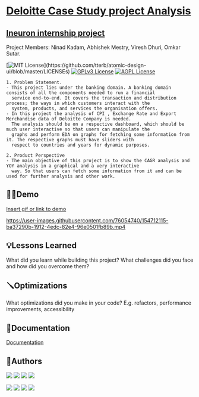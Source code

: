 
# <ins>Deloitte Case Study project Analysis 
## <ins>Ineuron internship project
Project Members: Ninad Kadam, Abhishek Mestry, Viresh Dhuri, Omkar Sutar. 



[![MIT License](https://img.shields.io/apm/l/atomic-design-ui.svg?)](https://github.com/tterb/atomic-design-ui/blob/master/LICENSEs)
[![GPLv3 License](https://img.shields.io/badge/License-GPL%20v3-yellow.svg)](https://opensource.org/licenses/)
[![AGPL License](https://img.shields.io/badge/license-AGPL-blue.svg)](http://www.gnu.org/licenses/agpl-3.0)

```
1. Problem Statement.
- This project lies under the banking domain. A banking domain consists of all the components needed to run a financial 
  service end-to-end. It covers the transaction and distribution process; the ways in which customers interact with the 
  system, products, and services the organisation offers.
- In this project the analysis of CPI , Exchange Rate and Export Merchandise data of Deloitte Company is needed. 
  The analysis should be on a respective dashboard, which should be much user interactive so that users can manipulate the 
  graphs and perform EDA on graphs for fetching some information from it. The respective graphs must have sliders with 
  respect to countries and years for dynamic purposes. 

2. Product Perspective
- The main objective of this project is to show the CAGR analysis and YOY analysis in a graphical and a very interactive 
  way. So that users can fetch some information from it and can be used for further analysis and other work. 
```

## 👨‍🏫Demo

<ins>Insert gif or link to demo

https://user-images.githubusercontent.com/76054740/154712115-ba37290b-1912-4edc-82e4-96e0501fb89b.mp4




## 💡Lessons Learned

What did you learn while building this project? What challenges did you face and how did you overcome them?


## 🪛Optimizations

What optimizations did you make in your code? E.g. refactors, performance improvements, accessibility


## 💼Documentation

[Documentation](https://linktodocumentation)


## 👥Authors

  [![](https://img.shields.io/badge/Ninad_Kadam-0A66C2?style=for-the-badge&logo=linkedin&logoColor=white)](https://www.linkedin.com/in/ninad-kadam-4439081b0/)
  [![](https://img.shields.io/badge/Abhishek_Mestry-0A66C2?style=for-the-badge&logo=linkedin&logoColor=white)](https://www.linkedin.com/in/abhishek-mestry-833843175/)
  [![](https://img.shields.io/badge/Viresh_Dhuri-0A66C2?style=for-the-badge&logo=linkedin&logoColor=white)](https://www.linkedin.com/in/viresh-dhuri-96b50a216/)
  [![](https://img.shields.io/badge/Omkar_Sutar-0A66C2?style=for-the-badge&logo=linkedin&logoColor=white)](https://www.linkedin.com/in/omkar-sutar-739982199/)

  [![](https://img.shields.io/badge/Ninad_kadam-000?style=for-the-badge&logo=github&logoColor=white)](https://github.com/ninad555)
  [![](https://img.shields.io/badge/Abhishek_Mestry-000?style=for-the-badge&logo=github&logoColor=white)](https://github.com/AbhishekMestry)
  [![](https://img.shields.io/badge/Viresh_Dhuri-000?style=for-the-badge&logo=github&logoColor=white)](https://github.com/Virey07)
  [![](https://img.shields.io/badge/Omkar_Sutar-000?style=for-the-badge&logo=github&logoColor=white)](https://github.com/omkarsutar9702)
  
